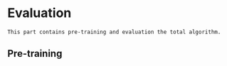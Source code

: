 # Evaluation

    This part contains pre-training and evaluation the total algorithm.
## Pre-training
